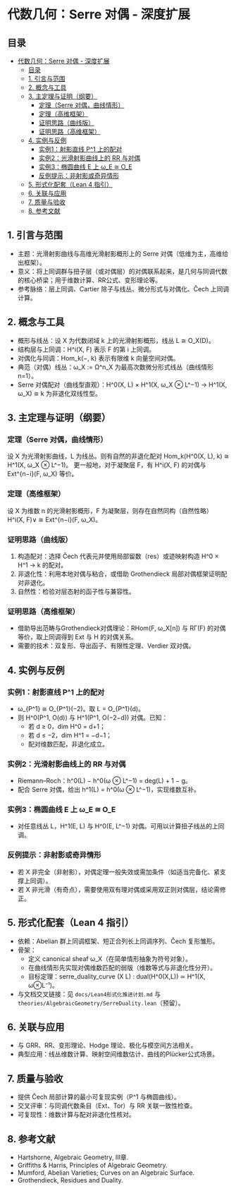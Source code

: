 # 代数几何：Serre 对偶 - 深度扩展

## 目录

- [代数几何：Serre 对偶 - 深度扩展](#代数几何serre-对偶---深度扩展)
  - [目录](#目录)
  - [1. 引言与范围](#1-引言与范围)
  - [2. 概念与工具](#2-概念与工具)
  - [3. 主定理与证明（纲要）](#3-主定理与证明纲要)
    - [定理（Serre 对偶，曲线情形）](#定理serre-对偶曲线情形)
    - [定理（高维框架）](#定理高维框架)
    - [证明思路（曲线版）](#证明思路曲线版)
    - [证明思路（高维框架）](#证明思路高维框架)
  - [4. 实例与反例](#4-实例与反例)
    - [实例1：射影直线 P^1 上的配对](#实例1射影直线-p1-上的配对)
    - [实例2：光滑射影曲线上的 RR 与对偶](#实例2光滑射影曲线上的-rr-与对偶)
    - [实例3：椭圆曲线 E 上 ω\_E ≅ O\_E](#实例3椭圆曲线-e-上-ω_e--o_e)
    - [反例提示：非射影或奇异情形](#反例提示非射影或奇异情形)
  - [5. 形式化配套（Lean 4 指引）](#5-形式化配套lean-4-指引)
  - [6. 关联与应用](#6-关联与应用)
  - [7. 质量与验收](#7-质量与验收)
  - [8. 参考文献](#8-参考文献)

## 1. 引言与范围

- 主题：光滑射影曲线与高维光滑射影概形上的 Serre 对偶（低维为主，高维给出框架）。
- 意义：将上同调群与扭子层（或对偶层）的对偶联系起来，是几何与同调代数的核心桥梁；用于维数计算、RR公式、变形理论等。
- 参考脉络：层上同调、Cartier 除子与线丛、微分形式与对偶化、Čech 上同调计算。

## 2. 概念与工具

- 概形与线丛：设 X 为代数闭域 k 上的光滑射影概形，线丛 L ≅ O_X(D)。
- 结构层与上同调：H^i(X, F) 表示 F 的第 i 上同调。
- 对偶化与同调：Hom_k(−, k) 表示有限维 k 向量空间对偶。
- 典范（对偶）线丛：ω_X := Ω^n_X 为最高次数微分形式线丛（曲线情形 n=1）。
- Serre 对偶配对（曲线型直观）：H^0(X, L) × H^1(X, ω_X ⊗ L^−1) → H^1(X, ω_X) ≅ k 为非退化双线性型。

## 3. 主定理与证明（纲要）

### 定理（Serre 对偶，曲线情形）

设 X 为光滑射影曲线，L 为线丛。则有自然的非退化配对
Hom_k(H^0(X, L), k) ≅ H^1(X, ω_X ⊗ L^−1)。
更一般地，对于凝聚层 F，有 H^i(X, F) 的对偶与 Ext^{n−i}(F, ω_X) 等价。

### 定理（高维框架）

设 X 为维数 n 的光滑射影概形，F 为凝聚层，则存在自然同构（自然性略）
H^i(X, F)∨ ≅ Ext^{n−i}(F, ω_X)。

### 证明思路（曲线版）

1) 构造配对：选择 Čech 代表元并使用局部留数（res）或迹映射构造 H^0 × H^1 → k 的配对。
2) 非退化性：利用本地对偶与粘合，或借助 Grothendieck 局部对偶框架证明配对非退化。
3) 自然性：检验对层态射的函子性与兼容性。

### 证明思路（高维框架）

- 借助导出范畴与Grothendieck对偶理论：RHom(F, ω_X[n]) 与 RΓ(F) 的对偶等价，取上同调得到 Ext 与 H 的对偶关系。
- 需要的技术：双复形、导出函子、有限性定理、Verdier 双对偶。

## 4. 实例与反例

### 实例1：射影直线 P^1 上的配对

- ω_{P^1} ≅ O_{P^1}(−2)。取 L = O_{P^1}(d)。
- 则 H^0(P^1, O(d)) 与 H^1(P^1, O(−2−d)) 对偶。已知：
  - 若 d ≥ 0，dim H^0 = d+1；
  - 若 d ≤ −2，dim H^1 = −d−1；
  - 配对维数匹配，非退化成立。

### 实例2：光滑射影曲线上的 RR 与对偶

- Riemann–Roch：h^0(L) − h^0(ω ⊗ L^−1) = deg(L) + 1 − g。
- 配合 Serre 对偶，给出 h^1(L) = h^0(ω ⊗ L^−1)，实现维数互补。

### 实例3：椭圆曲线 E 上 ω_E ≅ O_E

- 对任意线丛 L，H^1(E, L) 与 H^0(E, L^−1) 对偶。可用以计算扭子线丛的上同调。

### 反例提示：非射影或奇异情形

- 若 X 非完全（非射影），对偶定理一般失效或需加条件（如适当完备化、紧支撑上同调）。
- 若 X 非光滑（有奇点），需要使用双有理对偶或采用双正则对偶层，结论需修正。

## 5. 形式化配套（Lean 4 指引）

- 依赖：Abelian 群上同调框架、短正合列长上同调序列、Čech 复形雏形。
- 骨架：
  - 定义 canonical sheaf ω_X（在简单情形抽象为符号对象）。
  - 在曲线情形先实现对偶维数匹配的弱版（维数等式与非退化性分开）。
  - 目标定理：serre_duality_curve (X L) : dual(H^0(X,L)) ≃ H^1(X, ω⊗L⁻¹)。
- 与文档交叉链接：见 `docs/Lean4形式化推进计划.md` 与 `theories/AlgebraicGeometry/SerreDuality.lean`（预留）。

## 6. 关联与应用

- 与 GRR、RR、变形理论、Hodge 理论、极化与模空间方法相关。
- 典型应用：线丛维数计算、映射空间维数估计、曲线的Plücker公式场景。

## 7. 质量与验收

- 提供 Čech 局部计算的最小可复现实例（P^1 与椭圆曲线）。
- 交叉评审：与同调代数条目（Ext、Tor）与 RR 关联一致性检查。
- 可复现性：维数计算与配对非退化性核对。

## 8. 参考文献

- Hartshorne, Algebraic Geometry, III章.
- Griffiths & Harris, Principles of Algebraic Geometry.
- Mumford, Abelian Varieties; Curves on an Algebraic Surface.
- Grothendieck, Residues and Duality.
